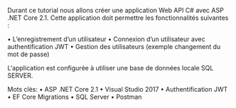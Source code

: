 Durant ce tutorial nous allons créer une application Web API C# avec ASP .NET Core 2.1.
Cette application doit permettre les fonctionnalités suivantes :

•	L’enregistrement d’un utilisateur
•	Connexion d’un utilisateur avec authentification JWT
•	Gestion des utilisateurs (exemple changement du mot de passe)

L'application est configurée à utiliser une base de données locale SQL SERVER.


Mots clès:
•	ASP .NET Core 2.1
•	Visual Studio 2017
•	Authentification JWT
•	EF Core Migrations
•	SQL Server
•	Postman
